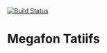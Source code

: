 [![Build Status](https://travis-ci.org/arakhmatullin/HW.megafon.svg?branch=master)](https://travis-ci.org/arakhmatullin/HW.megafon)
# Megafon Tatiifs 



